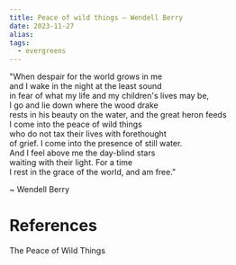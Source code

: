 ```yaml
---
title: Peace of wild things – Wendell Berry
date: 2023-11-27
alias: 
tags:
  - evergreens
---
```

"When despair for the world grows in me   
and I wake in the night at the least sound   
in fear of what my life and my children's lives may be,   
I go and lie down where the wood drake   
rests in his beauty on the water, and the great heron feeds   
I come into the peace of wild things   
who do not tax their lives with forethought   
of grief. I come into the presence of still water.   
And I feel above me the day-blind stars   
waiting with their light. For a time   
I rest in the grace of the world, and am free."

~ Wendell Berry

# References

The Peace of Wild Things